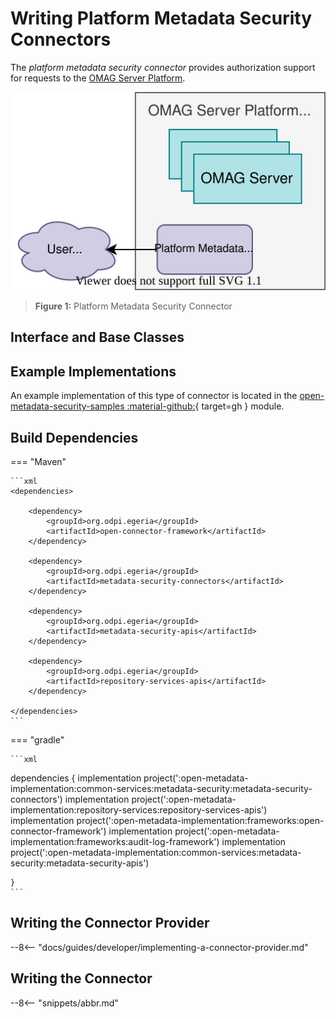 <!-- SPDX-License-Identifier: CC-BY-4.0 -->
<!-- Copyright Contributors to the Egeria project. -->

# Writing Platform Metadata Security Connectors

The *platform metadata security connector* provides authorization support for requests to the [OMAG Server Platform](/concepts/omag-server-platform).

![Figure 1](/connectors/runtime/platform-metadata-security-connector.svg)
> **Figure 1:** Platform Metadata Security Connector

## Interface and Base Classes

## Example Implementations

An example implementation of this type of connector is located in the [open-metadata-security-samples :material-github:](https://github.com/odpi/egeria/tree/main/open-metadata-resources/open-metadata-samples/open-metadata-security-samples){ target=gh } module.

## Build Dependencies

=== "Maven"

    ```xml
    <dependencies>

        <dependency>
            <groupId>org.odpi.egeria</groupId>
            <artifactId>open-connector-framework</artifactId>
        </dependency>

        <dependency>
            <groupId>org.odpi.egeria</groupId>
            <artifactId>metadata-security-connectors</artifactId>
        </dependency>

        <dependency>
            <groupId>org.odpi.egeria</groupId>
            <artifactId>metadata-security-apis</artifactId>
        </dependency>

        <dependency>
            <groupId>org.odpi.egeria</groupId>
            <artifactId>repository-services-apis</artifactId>
        </dependency>

    </dependencies>
    ```

=== "gradle"

    ```xml
dependencies {
    implementation project(':open-metadata-implementation:common-services:metadata-security:metadata-security-connectors')
    implementation project(':open-metadata-implementation:repository-services:repository-services-apis')
    implementation project(':open-metadata-implementation:frameworks:open-connector-framework')
    implementation project(':open-metadata-implementation:frameworks:audit-log-framework')
    implementation project(':open-metadata-implementation:common-services:metadata-security:metadata-security-apis')

    }
    ```    

## Writing the Connector Provider

--8<-- "docs/guides/developer/implementing-a-connector-provider.md"

## Writing the Connector


--8<-- "snippets/abbr.md"
